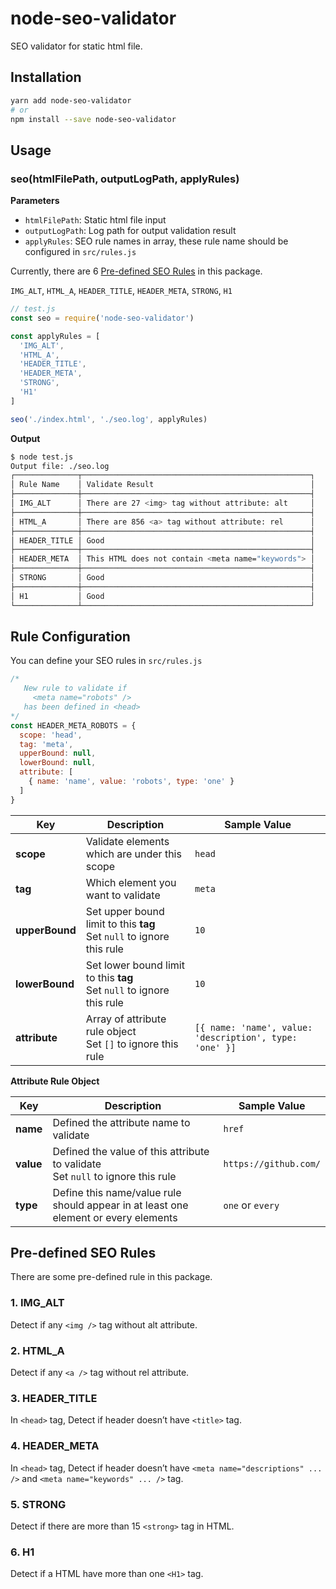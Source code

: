 # node-seo-validator

SEO validator for static html file.

## Installation

```bash
yarn add node-seo-validator
# or
npm install --save node-seo-validator
```

## Usage

### seo(htmlFilePath, outputLogPath, applyRules)
**Parameters**
* `htmlFilePath`: Static html file input
* `outputLogPath`: Log path for output validation result
* `applyRules`: SEO rule names in array, these rule name should be configured in `src/rules.js`

Currently, there are 6 [Pre-defined SEO Rules](#pre-defined-seo-rules) in this package.

`IMG_ALT`, `HTML_A`, `HEADER_TITLE`, `HEADER_META`, `STRONG`, `H1`
```javascript
// test.js
const seo = require('node-seo-validator')

const applyRules = [
  'IMG_ALT',
  'HTML_A',
  'HEADER_TITLE',
  'HEADER_META',
  'STRONG',
  'H1'
]

seo('./index.html', './seo.log', applyRules)
```

**Output**
```bash
$ node test.js
Output file: ./seo.log
┌──────────────┬───────────────────────────────────────────────────┐
│ Rule Name    │ Validate Result                                   │
├──────────────┼───────────────────────────────────────────────────┤
│ IMG_ALT      │ There are 27 <img> tag without attribute: alt     │
├──────────────┼───────────────────────────────────────────────────┤
│ HTML_A       │ There are 856 <a> tag without attribute: rel      │
├──────────────┼───────────────────────────────────────────────────┤
│ HEADER_TITLE │ Good                                              │
├──────────────┼───────────────────────────────────────────────────┤
│ HEADER_META  │ This HTML does not contain <meta name="keywords"> │
├──────────────┼───────────────────────────────────────────────────┤
│ STRONG       │ Good                                              │
├──────────────┼───────────────────────────────────────────────────┤
│ H1           │ Good                                              │
└──────────────┴───────────────────────────────────────────────────┘
```

## Rule Configuration
You can define your SEO rules in `src/rules.js`

```javascript
/* 
   New rule to validate if
     <meta name="robots" />
   has been defined in <head>
*/
const HEADER_META_ROBOTS = {
  scope: 'head',
  tag: 'meta',
  upperBound: null,
  lowerBound: null,
  attribute: [
    { name: 'name', value: 'robots', type: 'one' }
  ]
}
```

| Key | Description | Sample Value |
|---|---|---|
| **scope** | Validate elements which are under this scope | `head` |
| **tag** | Which element you want to validate | `meta` |
| **upperBound** | Set upper bound limit to this **tag**<br> Set `null` to ignore this rule | `10` |
| **lowerBound** | Set lower bound limit to this **tag**<br> Set `null` to ignore this rule | `10` |
| **attribute** | Array of attribute rule object<br> Set `[]` to ignore this rule | ```[{ name: 'name', value: 'description', type: 'one' }]```

**Attribute Rule Object**

| Key | Description | Sample Value |
|---|---|---|
| **name** | Defined the attribute name to validate | `href` |
| **value** | Defined the value of this attribute to validate<br> Set `null` to ignore this rule | `https://github.com/` |
| **type** | Define this name/value rule should appear in at least one element or every elements | `one` or `every` |


## Pre-defined SEO Rules
There are some pre-defined rule in this package.
### 1. IMG_ALT
Detect if any `<img />` tag without alt attribute.

### 2. HTML_A
Detect if any `<a />` tag without rel attribute.

### 3. HEADER_TITLE
In `<head>` tag, Detect if header doesn’t have `<title>` tag.

### 4. HEADER_META
In `<head>` tag, Detect if header doesn’t have `<meta name="descriptions" ... />` and `<meta name="keywords" ... />` tag.

### 5. STRONG
Detect if there are more than 15 `<strong>` tag in HTML.

### 6. H1
Detect if a HTML have more than one `<H1>` tag.
